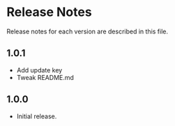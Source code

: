 # Release Notes
Release notes for each version are described in this file.

## 1.0.1
* Add update key
* Tweak README.md

## 1.0.0
* Initial release.

